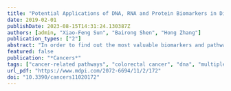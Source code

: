 ```yaml
---
title: "Potential Applications of DNA, RNA and Protein Biomarkers in Diagnosis, Therapy and Prognosis for Colorectal Cancer: A Study from Databases to AI-Assisted Verification"
date: 2019-02-01
publishDate: 2023-08-15T14:31:24.130387Z
authors: [admin, "Xiao-Feng Sun", "Bairong Shen", "Hong Zhang"]
publication_types: ["2"]
abstract: "In order to find out the most valuable biomarkers and pathways for diagnosis, therapy and prognosis in colorectal cancer (CRC) we have collected the published CRC biomarkers and established a CRC biomarker database (CBD: http://sysbio.suda.edu.cn/CBD/index.html). In this study, we analysed the single and multiple DNA, RNA and protein biomarkers as well as their positions in cancer related pathways and protein-protein interaction (PPI) networks to describe their potential applications in diagnosis, therapy and prognosis. CRC biomarkers were collected from the CBD. The RNA and protein biomarkers were matched to their corresponding DNAs by the miRDB database and the PubMed Gene database, respectively. The PPI networks were used to investigate the relationships between protein biomarkers and further detect the multiple biomarkers. The Kyoto Encyclopaedia of Genes and Genomes (KEGG) pathway enrichment analysis and Gene Ontology (GO) annotation were used to analyse biological functions of the biomarkers. AI classification techniques were utilized to further verify the significances of the multiple biomarkers in diagnosis and prognosis for CRC. We showed that a large number of the DNA, RNA and protein biomarkers were associated with the diagnosis, therapy and prognosis in various degrees in the CRC biomarker networks. The CRC biomarkers were closely related to the CRC initiation and progression. Moreover, the biomarkers played critical roles in cellular proliferation, apoptosis and angiogenesis and they were involved in Ras, p53 and PI3K pathways. There were overlaps among the DNA, RNA and protein biomarkers. AI classification verifications showed that the combined multiple protein biomarkers played important roles to accurate early diagnosis and predict outcome for CRC. There were several single and multiple CRC protein biomarkers which were associated with diagnosis, therapy and prognosis in CRC. Further, AI-assisted analysis revealed that multiple biomarkers had potential applications for diagnosis and prognosis in CRC."
featured: false
publication: "*Cancers*"
tags: ["cancer-related pathways", "colorectal cancer", "dna", "multiple-biomarkers", "protein", "rna", "single-biomarkers"]
url_pdf: "https://www.mdpi.com/2072-6694/11/2/172"
doi: "10.3390/cancers11020172"
---
```


